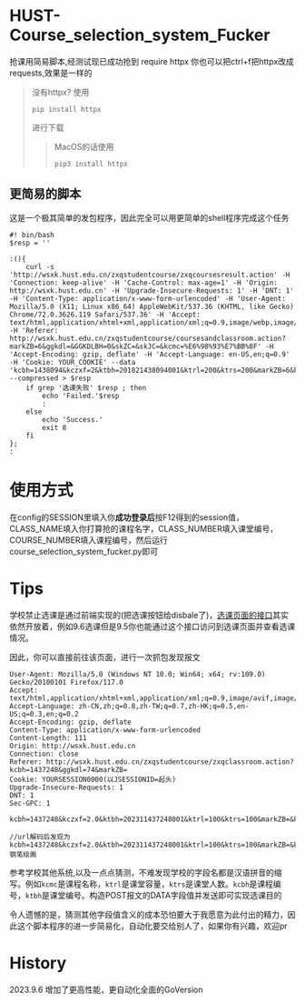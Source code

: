 # HUST-Course_selection_system_Fucker
 抢课用简易脚本,经测试现已成功抢到
require httpx
你也可以把ctrl+f把httpx改成requests,效果是一样的
>没有httpx?
>使用
>```
>pip install httpx
>```
>进行下载
>>MacOS的话使用
>>```
>>pip3 install httpx
>>```
## 更简易的脚本
这是一个极其简单的发包程序，因此完全可以用更简单的shell程序完成这个任务
```
#! bin/bash
$resp = ''

:(){
    curl -s 'http://wsxk.hust.edu.cn/zxqstudentcourse/zxqcoursesresult.action' -H 'Connection: keep-alive' -H 'Cache-Control: max-age=1' -H 'Origin: http://wsxk.hust.edu.cn' -H 'Upgrade-Insecure-Requests: 1' -H 'DNT: 1' -H 'Content-Type: application/x-www-form-urlencoded' -H 'User-Agent: Mozilla/5.0 (X11; Linux x86_64) AppleWebKit/537.36 (KHTML, like Gecko) Chrome/72.0.3626.119 Safari/537.36' -H 'Accept: text/html,application/xhtml+xml,application/xml;q=0.9,image/webp,image/apng,*/*;q=0.8' -H 'Referer: http://wsxk.hust.edu.cn/zxqstudentcourse/coursesandclassroom.action?markZB=6&ggkdl=&GGKDLBH=0&skZC=&skJC=&kcmc=%E6%98%93%E7%BB%8F' -H 'Accept-Encoding: gzip, deflate' -H 'Accept-Language: en-US,en;q=0.9' -H 'Cookie: YOUR_COOKIE' --data 'kcbh=1438094&kczxf=2&ktbh=201821438094001&ktrl=200&ktrs=200&markZB=6&kcmc=%E6%98%93%E7%BB%8F%E4%B8%8E%E4%B8%AD%E5%9B%BD%E6%96%87%E5%8C%96' --compressed > $resp
    if grep '选课失败' $resp ; then
        echo 'Failed.'$resp
        :
    else
        echo 'Success.'
        exit 8
    fi
};
:
```
# 使用方式
在config的SESSION里填入你**成功登录后**按F12得到的session值，CLASS_NAME填入你打算抢的课程名字，CLASS_NUMBER填入课堂编号，COURSE_NUMBER填入课程编号，然后运行course_selection_system_fucker.py即可

# Tips
学校禁止选课是通过前端实现的(把选课按钮给disbale了)，[选课页面的接口](http://wsxk.hust.edu.cn/zxqstudentcourse/zxqcourses.action)其实依然开放着，例如9.6选课但是9.5你也能通过这个接口访问到选课页面并查看选课情况。

因此，你可以直接前往该页面，进行一次抓包发现报文
```
User-Agent: Mozilla/5.0 (Windows NT 10.0; Win64; x64; rv:109.0) Gecko/20100101 Firefox/117.0
Accept: text/html,application/xhtml+xml,application/xml;q=0.9,image/avif,image/webp,*/*;q=0.8
Accept-Language: zh-CN,zh;q=0.8,zh-TW;q=0.7,zh-HK;q=0.5,en-US;q=0.3,en;q=0.2
Accept-Encoding: gzip, deflate
Content-Type: application/x-www-form-urlencoded
Content-Length: 111
Origin: http://wsxk.hust.edu.cn
Connection: close
Referer: http://wsxk.hust.edu.cn/zxqstudentcourse/zxqclassroom.action?kcbh=1437248&ggkdl=74&markZB=
Cookie: YOURSESSION0000(以JSESSIONID=起头)
Upgrade-Insecure-Requests: 1
DNT: 1
Sec-GPC: 1

kcbh=1437248&kczxf=2.0&ktbh=202311437248001&ktrl=100&ktrs=100&markZB=&kcmc=%E9%92%A2%E7%AC%94%E7%BB%98%E7%94%BB

//url解码后发现为
kcbh=1437248&kczxf=2.0&ktbh=202311437248001&ktrl=100&ktrs=100&markZB=&kcmc=钢笔绘画
```
参考学校其他系统,以及一点点猜测，不难发现学校的字段名都是汉语拼音的缩写。例如```kcmc```是课程名称，```ktrl```是课堂容量，```ktrs```是课堂人数。`kcbh`是课程编号，`ktbh`是课堂编号。构造POST报文的DATA字段值并发送即可实现选课目的

令人遗憾的是，猜测其他字段值含义的成本恐怕要大于我愿意为此付出的精力，因此这个脚本程序的进一步简易化，自动化要交给别人了，如果你有兴趣，欢迎pr

# History
2023.9.6 增加了更高性能，更自动化全面的GoVersion